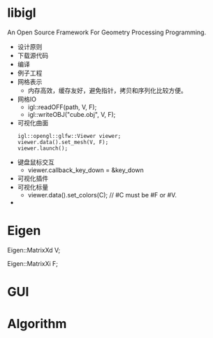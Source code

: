 # libigl
An Open Source Framework For Geometry Processing Programming.

- 设计原则
- 下载源代码
- 编译
- 例子工程
- 网格表示
  - 内存高效，缓存友好，避免指针，拷贝和序列化比较方便。
- 网格IO
  - igl::readOFF(path, V, F);
  - igl::writeOBJ("cube.obj", V, F);
- 可视化曲面
  ```
  igl::opengl::glfw::Viewer viewer;
  viewer.data().set_mesh(V, F);
  viewer.launch();
  ```
- 键盘鼠标交互
  - viewer.callback_key_down = &key_down
- 可视化插件
- 可视化标量
  - viewer.data().set_colors(C); // #C must be #F or #V.
- 

# Eigen

Eigen::MatrixXd V;

Eigen::MatrixXi F;

# GUI


# Algorithm

